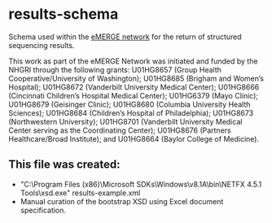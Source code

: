 # results-schema

Schema used within the [eMERGE network](https://emerge.mc.vanderbilt.edu/) for the return of structured sequencing results.

This work as part of the eMERGE Network was initiated and funded by the NHGRI through the following grants: U01HG8657 (Group Health Cooperative/University of Washington); U01HG8685 (Brigham and Women’s Hospital); U01HG8672 (Vanderbilt University Medical Center); U01HG8666 (Cincinnati Children’s Hospital Medical Center); U01HG6379 (Mayo Clinic); U01HG8679 (Geisinger Clinic); U01HG8680 (Columbia University Health Sciences); U01HG8684 (Children’s Hospital of Philadelphia); U01HG8673 (Northwestern University); U01HG8701 (Vanderbilt University Medical Center serving as the Coordinating Center); U01HG8676 (Partners Healthcare/Broad Institute); and U01HG8664 (Baylor College of Medicine).


## This file was created:

* "C:\Program Files (x86)\Microsoft SDKs\Windows\v8.1A\bin\NETFX 4.5.1 Tools\xsd.exe" results-example.xml
* Manual curation of the bootstrap XSD using Excel document specification.
